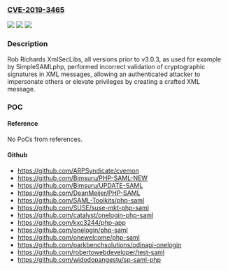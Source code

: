 ### [CVE-2019-3465](https://cve.mitre.org/cgi-bin/cvename.cgi?name=CVE-2019-3465)
![](https://img.shields.io/static/v1?label=Product&message=Rob%20Richards%20XmlSecLibs&color=blue)
![](https://img.shields.io/static/v1?label=Version&message=n%2Fa&color=blue)
![](https://img.shields.io/static/v1?label=Vulnerability&message=Improper%20Verification%20of%20Cryptographic%20Signature&color=brighgreen)

### Description

Rob Richards XmlSecLibs, all versions prior to v3.0.3, as used for example by SimpleSAMLphp, performed incorrect validation of cryptographic signatures in XML messages, allowing an authenticated attacker to impersonate others or elevate privileges by creating a crafted XML message.

### POC

#### Reference
No PoCs from references.

#### Github
- https://github.com/ARPSyndicate/cvemon
- https://github.com/Bimsuru/PHP-SAML-NEW
- https://github.com/Bimsuru/UPDATE-SAML
- https://github.com/DeanMeijer/PHP-SAML
- https://github.com/SAML-Toolkits/php-saml
- https://github.com/SUSE/suse-mkt-php-saml
- https://github.com/catalyst/onelogin-php-saml
- https://github.com/kxc3244/php-app
- https://github.com/onelogin/php-saml
- https://github.com/onewelcome/php-saml
- https://github.com/parkbenchsolutions/odinapi-onelogin
- https://github.com/robertowebdeveloper/test-saml
- https://github.com/widodopangestu/sp-saml-php

